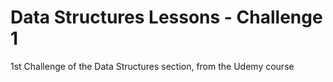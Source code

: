 # Data Structures Lessons - Challenge 1
 1st Challenge of the Data Structures section, from the Udemy course
